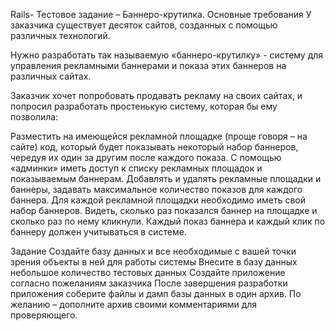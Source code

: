 Rails- Тестовое задание – Баннеро-крутилка.
Основные требования
У заказчика существует десяток сайтов, созданных с помощью различных технологий.

Нужно разработать так называемую «баннеро-крутилку» - систему для управления рекламными баннерами и показа этих баннеров на различных сайтах. 

Заказчик хочет попробовать продавать рекламу на своих сайтах, и попросил разработать простенькую систему, которая бы ему позволила:

Разместить на имеющейся рекламной площадке (проще говоря – на сайте) код, который будет показывать некоторый набор баннеров, чередуя их один за другим после каждого показа.
С помощью «админки» иметь доступ к списку рекламных площадок и показываемым баннерам.
Добавлять и удалять рекламные площадки и баннеры, задавать максимальное количество показов для каждого баннера.
Для каждой рекламной площадки необходимо иметь свой набор баннеров.
Видеть, сколько раз показался баннер на площадке и сколько раз по нему кликнули. Каждый показ баннера и каждый клик по баннеру должен учитываться в системе.


Задание
Создайте базу данных и все необходимые с вашей точки зрения объекты в ней для работы системы
Внесите в базу данных небольшое количество тестовых данных
Создайте приложение согласно пожеланиям заказчика
После завершения разработки приложения соберите файлы и дамп базы данных в один архив. По желанию – дополните архив своими комментариями для проверяющего.

